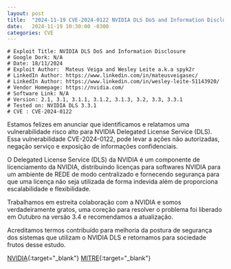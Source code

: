 ```yaml
---
layout: post
title:  "2024-11-19 CVE-2024-0122 NVIDIA DLS DoS and Information Disclosure"
date:   2024-11-19 10:30:00 -0300
categories: CVE
---
```

```text
# Exploit Title: NVIDIA DLS DoS and Information Disclosure
# Google Dork: N/A
# Date: 18/11/2024
# Exploit Author:  Mateus Veiga and Wesley Leite a.k.a spyk2r 
# LinkedIn Author: https://www.linkedin.com/in/mateusveigasec/
# LinkedIn Author: https://www.linkedin.com/in/wesley-leite-51143920/
# Vendor Homepage: https://nvidia.com/
# Software Link: N/A
# Version: 2.1, 3.1, 3.1.1, 3.1.2, 3.1.3, 3.2, 3.3, 3.3.1
# Tested on: NVIDIA DLS 3.3.1
# CVE : CVE-2024-0122
```
Estamos felizes em anunciar que identificamos e relatamos uma vulnerabilidade risco alto para NVIDIA Delegated License Service (DLS). Essa vulnerabilidade CVE-2024-0122, pode levar a ações não autorizadas, negação serviço e exposição de informações confidenciais.

O Delegated License Service (DLS) da NVIDIA é um componente de licenciamento da NVIDIA, distribuindo licenças para softwares NVIDIA para um ambiente de REDE de modo centralizado e fornecendo segurança para que uma licença não seja utilizada de forma indevida além de proporciona escalabilidade e flexibilidade. 

Trabalhamos em estreita colaboração com a NVIDIA e somos verdadeiramente gratos, uma coreção para resolver o problema foi liberado em Outubro na versão 3.4 e recomendamos a atualização.

Acreditamos termos contribuído para melhoria da postura de segurança dos sistemas que utilizam o NVIDIA DLS e retornamos para sociedade frutos desse estudo.


[NVIDIA](https://nvidia.custhelp.com/app/answers/detail/a_id/5570 'NVIDIA'){:target="_blank"}
[MITRE](https://cve.mitre.org/cgi-bin/cvename.cgi?name=CVE-2024-0122 'CVE MITRE'){:target="_blank"}
